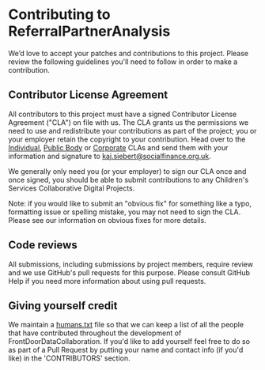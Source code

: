 # Contributing to ReferralPartnerAnalysis

We’d love to accept your patches and contributions to this project. Please review the following guidelines you'll need to follow in order to make a contribution.

## Contributor License Agreement
All contributors to this project must have a signed Contributor License Agreement ("CLA") on file with us. The CLA grants us the permissions we need to use and redistribute your contributions as part of the project; you or your employer retain the copyright to your contribution. Head over to the [Individual](https://www.sfdl.org.uk/docs/Individual_CLA.docx), [Public Body](https://www.sfdl.org.uk/docs/Public_body_CLA.docx) or [Corporate](https://www.sfdl.org.uk/docs/Corporate_CLA.docx) CLAs and send them with your information and signature to kaj.siebert@socialfinance.org.uk.

We generally only need you (or your employer) to sign our CLA once and once signed, you should be able to submit contributions to any Children's Services Collaborative Digital Projects.

Note: if you would like to submit an "obvious fix" for something like a typo, formatting issue or spelling mistake, you may not need to sign the CLA. Please see our information on obvious fixes for more details.

## Code reviews
All submissions, including submissions by project members, require review and we use GitHub's pull requests for this purpose. Please consult GitHub Help if you need more information about using pull requests.

## Giving yourself credit
We maintain a [humans.txt](humans.txt) file so that we can keep a list of all the people that have contributed throughout the development of FrontDoorDataCollaboration. If you'd like to add yourself feel free to do so as part of a Pull Request by putting your name and contact info (if you'd like) in the 'CONTRIBUTORS' section.